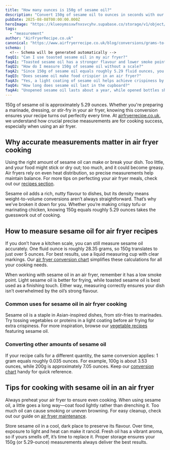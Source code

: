```yaml
---
title: "How many ounces is 150g of sesame oil?"
description: "Convert 150g of sesame oil to ounces in seconds with our simple guide. Perfect for air fryer recipes and precise cooking measurements."
pubDate: 2025-08-08T00:00:00.000Z
heroImage: "https://klueoymssxwfnxsvcyhv.supabase.co/storage/v1/object/public/Shmucket/150g-sesame-oil-to-ounces.webp"
tags:
  - "measurement"
author: "AirFryerRecipe.co.uk"
canonical: "https://www.airfryerrecipe.co.uk/blog/conversions/grams-to-ounces/150g-sesame-oil-to-ounces"
schema: |
  <!-- Schema will be generated automatically -->
faqQ1: "Can I use toasted sesame oil in my air fryer?"
faqA1: "Toasted sesame oil has a stronger flavour and lower smoke point, making it better for finishing dishes rather than frying. For air frying, opt for light sesame oil, which can handle higher temperatures without burning. Reserve toasted sesame oil for drizzling after cooking."
faqQ2: "How do I measure 150g of sesame oil without a scale?"
faqA2: "Since 150g of sesame oil equals roughly 5.29 fluid ounces, you can use a liquid measuring cup. Look for the ounce markings and fill to just over 5 ounces. For greater accuracy, consider investing in a kitchen scale—they’re inexpensive and perfect for air fryer recipes."
faqQ3: "Does sesame oil make food crispier in an air fryer?"
faqA3: "Yes, a light coating of sesame oil helps achieve crispiness by promoting even browning. However, too much oil can lead to greasy results. Stick to small amounts, like 150g (5.29 ounces) for larger batches, and toss food evenly for the best texture."
faqQ4: "How long does sesame oil last in the cupboard?"
faqA4: "Unopened sesame oil lasts about a year, while opened bottles should be used within 6 months for optimal flavour. Store it away from heat and light to prevent spoilage. If your oil smells bitter or stale, it’s time to replace it—especially important for precise 150g measurements in recipes."
---
```

<p>150g of sesame oil is approximately 5.29 ounces. Whether you're preparing a marinade, dressing, or stir-fry in your air fryer, knowing this conversion ensures your recipe turns out perfectly every time. At <a href=https://www.airfryerrecipe.co.uk>airfryerrecipe.co.uk</a>, we understand how crucial precise measurements are for cooking success, especially when using an air fryer.</p>

<h2>Why accurate measurements matter in air fryer cooking</h2>
<p>Using the right amount of sesame oil can make or break your dish. Too little, and your food might stick or dry out; too much, and it could become greasy. Air fryers rely on even heat distribution, so precise measurements help maintain balance. For more tips on perfecting your air fryer meals, check out our <a href=https://www.airfryerrecipe.co.uk/recipes>recipes section</a>.</p>
<p>Sesame oil adds a rich, nutty flavour to dishes, but its density means weight-to-volume conversions aren’t always straightforward. That’s why we’ve broken it down for you. Whether you’re making crispy tofu or marinating chicken, knowing 150g equals roughly 5.29 ounces takes the guesswork out of cooking.</p>

<h2>How to measure sesame oil for air fryer recipes</h2>
<p>If you don’t have a kitchen scale, you can still measure sesame oil accurately. One fluid ounce is roughly 28.35 grams, so 150g translates to just over 5 ounces. For best results, use a liquid measuring cup with clear markings. Our <a href=https://www.airfryerrecipe.co.uk/air-fryer-conversion-chart>air fryer conversion chart</a> simplifies these calculations for all your cooking needs.</p>
<p>When working with sesame oil in an air fryer, remember it has a low smoke point. Light sesame oil is better for frying, while toasted sesame oil is best used as a finishing touch. Either way, measuring correctly ensures your dish isn’t overwhelmed by the oil’s strong flavour.</p>

<h3>Common uses for sesame oil in air fryer cooking</h3>
<p>Sesame oil is a staple in Asian-inspired dishes, from stir-fries to marinades. Try tossing vegetables or proteins in a light coating before air frying for extra crispiness. For more inspiration, browse our <a href=https://www.airfryerrecipe.co.uk/recipe-category/vegetables>vegetable recipes</a> featuring sesame oil.</p>

<h3>Converting other amounts of sesame oil</h3>
<p>If your recipe calls for a different quantity, the same conversion applies: 1 gram equals roughly 0.035 ounces. For example, 100g is about 3.53 ounces, while 200g is approximately 7.05 ounces. Keep our <a href=https://www.airfryerrecipe.co.uk/air-fryer-conversion-chart>conversion chart</a> handy for quick reference.</p>

<h2>Tips for cooking with sesame oil in an air fryer</h2>
<p>Always preheat your air fryer to ensure even cooking. When using sesame oil, a little goes a long way—coat food lightly rather than drenching it. Too much oil can cause smoking or uneven browning. For easy cleanup, check out our guide on <a href=https://www.airfryerrecipe.co.uk/air-fryer-cleaner>air fryer maintenance</a>.</p>
<p>Store sesame oil in a cool, dark place to preserve its flavour. Over time, exposure to light and heat can make it rancid. Fresh oil has a vibrant aroma, so if yours smells off, it’s time to replace it. Proper storage ensures your 150g (or 5.29-ounce) measurements always deliver the best results.</p>
